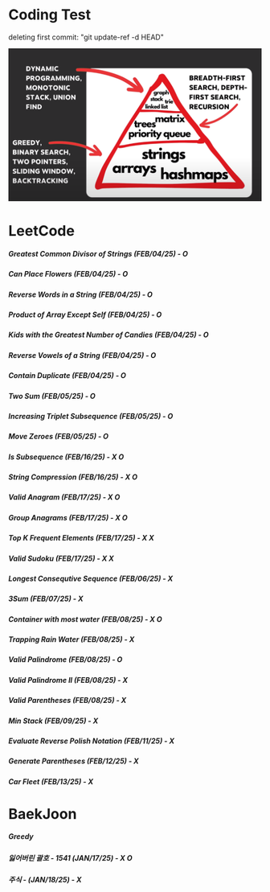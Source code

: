 # Coding Test

deleting first commit: "git update-ref -d HEAD"


![Image](image.png)

# LeetCode
##### Greatest Common Divisor of Strings (FEB/04/25) - O
##### Can Place Flowers (FEB/04/25) - O
##### Reverse Words in a String (FEB/04/25) - O
##### Product of Array Except Self (FEB/04/25) - O
##### Kids with the Greatest Number of Candies (FEB/04/25) - O
##### Reverse Vowels of a String (FEB/04/25) - O
##### Contain Duplicate (FEB/04/25) - O
##### Two Sum (FEB/05/25) - O
##### Increasing Triplet Subsequence (FEB/05/25) - O
##### Move Zeroes (FEB/05/25) - O
##### Is Subsequence (FEB/16/25) - X O
##### String Compression (FEB/16/25) - X O
##### Valid Anagram (FEB/17/25) - X O
##### Group Anagrams (FEB/17/25) - X O
##### Top K Frequent Elements (FEB/17/25) - X X
##### Valid Sudoku (FEB/17/25) - X X
##### Longest Consequtive Sequence (FEB/06/25) - X
##### 3Sum (FEB/07/25) - X
##### Container with most water (FEB/08/25) - X O
##### Trapping Rain Water (FEB/08/25) - X
##### Valid Palindrome (FEB/08/25) - O
##### Valid Palindrome II (FEB/08/25) - X
##### Valid Parentheses (FEB/08/25) - X
##### Min Stack (FEB/09/25) - X
##### Evaluate Reverse Polish Notation (FEB/11/25) - X
##### Generate Parentheses (FEB/12/25) - X
##### Car Fleet (FEB/13/25) - X

# BaekJoon 
##### Greedy
##### 잃어버린 괄호 - 1541 (JAN/17/25) - X O
##### 주식 - (JAN/18/25) - X


